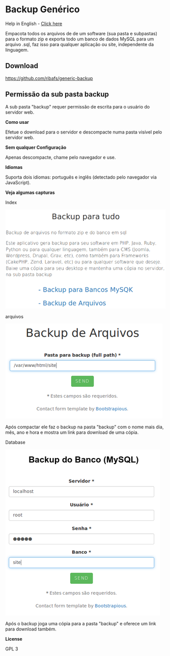 # Backup Genérico

Help in English - [Click here](https://github.com/ribafs/generic-backup/blob/master/README-english.md)

Empacota todos os arquivos de de um software (sua pasta e subpastas) para o formato zip e exporta todo um banco de dados MySQL para um arquivo .sql, faz isso para qualquer aplicação ou site, independente da linguagem.

## Download
https://github.com/ribafs/generic-backup

## Permissão da sub pasta backup

A sub pasta "backup" requer permissão de escrita para o usuário do servidor web.

**Como usar**

Efetue o download para o servidor e descompacte numa pasta visível pelo servidor web.

**Sem qualquer Configuração**

Apenas descompacte, chame pelo navegador e use.

**Idiomas**

Suporta dois idiomas: português e inglês (detectado pelo navegador via JavaScript).


**Veja algumas capturas**

Index

![Index](images/index.png)

arquivos

![Files](images/files.png)

Após compactar ele faz o backup na pasta "backup" com o nome mais dia, mês, ano e hora e mostra um link para download de uma cópia.

Database

![Database](images/db.png)

Após o backup joga uma cópia para a pasta "backup" e oferece um link para download também.

**License**

GPL 3
